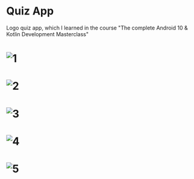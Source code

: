 # Quiz App
Logo quiz app, which I learned in the course "The complete Android 10 &amp; Kotlin Development Masterclass"
#
# ![1](https://user-images.githubusercontent.com/44515882/102590214-6d254600-413a-11eb-896d-21ffd90799e0.jpg)
# ![2](https://user-images.githubusercontent.com/44515882/102590215-6dbddc80-413a-11eb-915d-d4437f1204d6.jpg)
# ![3](https://user-images.githubusercontent.com/44515882/102590218-6e567300-413a-11eb-8ff8-45b957754edf.jpg)
# ![4](https://user-images.githubusercontent.com/44515882/102590206-6ac2ec00-413a-11eb-814f-ec663392d8ba.jpg)
# ![5](https://user-images.githubusercontent.com/44515882/102590208-6bf41900-413a-11eb-8d82-6bc5290a3255.jpg)
